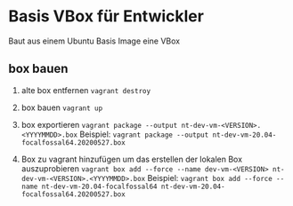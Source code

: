 ﻿# Basis VBox für Entwickler

Baut aus einem Ubuntu Basis Image eine VBox

## box bauen

1) alte box entfernen
`vagrant destroy`

2) box bauen
`vagrant up`

3) box exportieren
`vagrant package --output nt-dev-vm-<VERSION>.<YYYYMMDD>.box`
Beispiel:
`vagrant package --output nt-dev-vm-20.04-focalfossal64.20200527.box`

4) Box zu vagrant hinzufügen um das erstellen der lokalen Box auszuprobieren
`vagrant box add --force --name dev-vm-<VERSION> nt-dev-vm-<VERSION>.<YYYYMMDD>.box`
Beispiel:
`vagrant box add --force --name nt-dev-vm-20.04-focalfossal64 nt-dev-vm-20.04-focalfossal64.20200527.box`
